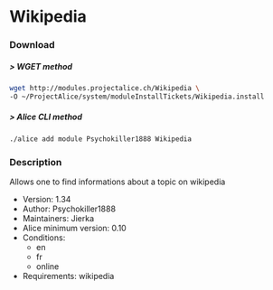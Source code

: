 # Wikipedia

### Download

##### > WGET method
```bash
wget http://modules.projectalice.ch/Wikipedia \
-O ~/ProjectAlice/system/moduleInstallTickets/Wikipedia.install
```

##### > Alice CLI method
```bash
./alice add module Psychokiller1888 Wikipedia
```

### Description
Allows one to find informations about a topic on wikipedia

- Version: 1.34
- Author: Psychokiller1888
- Maintainers: Jierka
- Alice minimum version: 0.10
- Conditions:
  - en
  - fr
  - online
- Requirements: wikipedia
